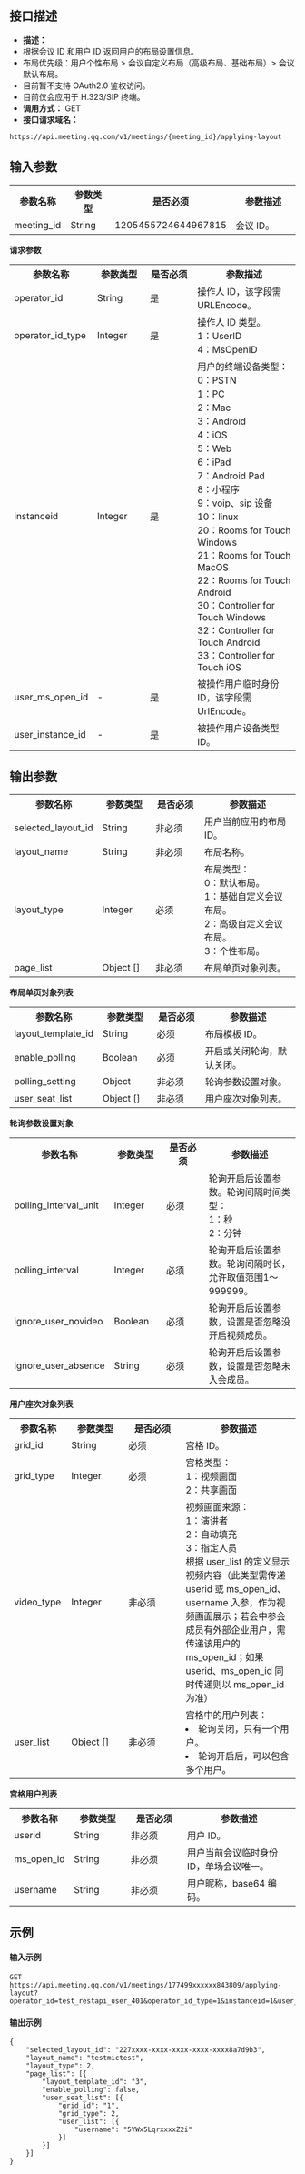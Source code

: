 ## 接口描述
- **描述：**
 - 根据会议 ID 和用户 ID 返回用户的布局设置信息。
 - 布局优先级：用户个性布局 > 会议自定义布局（高级布局、基础布局）> 会议默认布局。
 - 目前暂不支持 OAuth2.0 鉴权访问。
 - 目前仅会应用于 H.323/SIP 终端。
- **调用方式：** GET
- **接口请求域名：** 
```josn
https://api.meeting.qq.com/v1/meetings/{meeting_id}/applying-layout
```



## 输入参数
<table>
   <tr>
      <th width="20%" >参数名称</td>
      <th width="20%" >参数类型</td>
      <th width="20%" >是否必须</td>
      <th width="40%" >参数描述</td>
   </tr>
   <tr>
      <td>meeting_id</td>
      <td>String</td>
      <td>1205455724644967815</td>
      <td>会议 ID。</td>
   </tr>
</table>

**请求参数**
<table>
   <tr>
      <th width="20%" >参数名称</td>
      <th width="20%" >参数类型</td>
      <th width="20%" >是否必须</td>
      <th width="40%" >参数描述</td>
   </tr>
   <tr>
      <td>operator_id</td>
      <td>String</td>
      <td>是</td>
      <td>操作人 ID，该字段需 URLEncode。</td>
   </tr>
   <tr>
      <td>operator_id_type</td>
      <td>Integer</td>
      <td>是</td>
      <td>操作人 ID 类型。<br>1：UserID<br>4：MsOpenID</td>
   </tr>
   <tr>
      <td>instanceid</td>
      <td>Integer</td>
      <td>是</td>
      <td>用户的终端设备类型：<br>0：PSTN<br>1：PC<br>2：Mac<br>3：Android<br>4：iOS<br>5：Web<br>6：iPad<br>7：Android Pad<br>8：小程序<br>9：voip、sip 设备<br>10：linux<br>20：Rooms for Touch Windows<br>21：Rooms for Touch MacOS<br>22：Rooms for Touch Android<br>30：Controller for Touch Windows<br>32：Controller for Touch Android<br>33：Controller for Touch iOS</td>
   </tr>
   <tr>
      <td>user_ms_open_id</td>
      <td>-</td>
      <td>是</td>
      <td>被操作用户临时身份 ID，该字段需 UrlEncode。</td>
   </tr>
   <tr>
      <td>user_instance_id</td>
      <td>-</td>
      <td>是</td>
      <td>被操作用户设备类型 ID。  </td>
   </tr>
</table>


## 输出参数
<table>
   <tr>
      <th width="20%" >参数名称</td>
      <th width="20%" >参数类型</td>
      <th width="20%" >是否必须</td>
      <th width="40%" >参数描述</td>
   </tr>
   <tr>
      <td>selected_layout_id</td>
      <td>String</td>
      <td>非必须	</td>
      <td>用户当前应用的布局 ID。</td>
   </tr>
   <tr>
      <td>layout_name</td>
      <td>String</td>
      <td>非必须	</td>
      <td>布局名称。</td>
   </tr>
   <tr>
      <td>layout_type</td>
      <td>Integer</td>
      <td>必须</td>
      <td>	布局类型： <br>0：默认布局。<br>1：基础自定义会议布局。 <br>2：高级自定义会议布局。 <br>3：个性布局。</td>
   </tr>
   <tr>
      <td>page_list</td>
      <td>Object []</td>
      <td>非必须	</td>
      <td>布局单页对象列表。</td>
   </tr>
</table>

**布局单页对象列表**
<table>
   <tr>
      <th width="20%" >参数名称</td>
      <th width="20%" >参数类型</td>
      <th width="20%" >是否必须</td>
      <th width="40%" >参数描述</td>
   </tr>
   <tr>
      <td>layout_template_id</td>
      <td>String</td>
      <td>必须</td>
      <td>布局模板 ID。</td>
   </tr>
   <tr>
      <td>enable_polling</td>
      <td>Boolean</td>
      <td>必须</td>
      <td>开启或关闭轮询，默认关闭。</td>
   </tr>
   <tr>
      <td>polling_setting</td>
      <td>Object</td>
      <td>非必须	</td>
      <td>轮询参数设置对象。</td>
   </tr>
   <tr>
      <td>user_seat_list</td>
      <td>Object []</td>
      <td>非必须	</td>
      <td>用户座次对象列表。</td>
   </tr>
</table>

**轮询参数设置对象**
<table>
   <tr>
      <th width="20%" >参数名称</td>
      <th width="20%" >参数类型</td>
      <th width="20%" >是否必须</td>
      <th width="40%" >参数描述</td>
   </tr>
   <tr>
      <td>polling_interval_unit</td>
      <td>Integer</td>
      <td>必须</td>
      <td>轮询开启后设置参数。轮询间隔时间类型： <br>1：秒 <br>2：分钟</td>
   </tr>
   <tr>
      <td>polling_interval</td>
      <td>Integer</td>
      <td>必须</td>
      <td>轮询开启后设置参数。轮询间隔时长，允许取值范围1～999999。</td>
   </tr>
   <tr>
      <td>ignore_user_novideo</td>
      <td>Boolean</td>
      <td>必须</td>
      <td>轮询开启后设置参数，设置是否忽略没开启视频成员。</td>
   </tr>
   <tr>
      <td>ignore_user_absence</td>
      <td>String</td>
      <td>必须</td>
      <td>	轮询开启后设置参数，设置是否忽略未入会成员。</td>
   </tr>
</table>

**用户座次对象列表**
<table>
   <tr>
      <th width="20%" >参数名称</td>
      <th width="20%" >参数类型</td>
      <th width="20%" >是否必须</td>
      <th width="40%" >参数描述</td>
   </tr>
   <tr>
      <td>grid_id</td>
      <td>String</td>
      <td>必须</td>
      <td>宫格 ID。</td>
   </tr>
   <tr>
      <td>grid_type</td>
      <td>Integer</td>
      <td>必须</td>
      <td>宫格类型： <br>1：视频画面 <br>2：共享画面</td>
   </tr>
   <tr>
      <td>video_type</td>
      <td>Integer</td>
      <td>非必须	</td>
      <td>	视频画面来源：<br>1：演讲者 <br>2：自动填充 <br>3：指定人员<br>根据 user_list 的定义显示视频内容（此类型需传递 userid 或 ms_open_id、username 入参，作为视频画面展示；若会中参会成员有外部企业用户，需传递该用户的 ms_open_id；如果 userid、ms_open_id 同时传递则以 ms_open_id 为准）</td>
   </tr>
   <tr>
      <td>user_list</td>
      <td>Object []</td>
      <td>非必须	</td>
      <td>宫格中的用户列表：<li>轮询关闭，只有一个用户。<li>轮询开启后，可以包含多个用户。</td>
   </tr>
</table>

**宫格用户列表**
<table>
   <tr>
      <th width="20%" >参数名称</td>
      <th width="20%" >参数类型</td>
      <th width="20%" >是否必须</td>
      <th width="40%" >参数描述</td>
   </tr>
   <tr>
      <td>userid</td>
      <td>String</td>
      <td>非必须	</td>
      <td>用户 ID。</td>
   </tr>
   <tr>
      <td>ms_open_id</td>
      <td>String</td>
      <td>非必须	</td>
      <td>用户当前会议临时身份 ID，单场会议唯一。</td>
   </tr>
   <tr>
      <td>username</td>
      <td>String</td>
      <td>非必须	</td>
      <td>用户昵称，base64 编码。</td>
   </tr>
</table>

## 示例
#### 输入示例
```plaintext
GET
https://api.meeting.qq.com/v1/meetings/177499xxxxxx843809/applying-layout?operator_id=test_restapi_user_401&operator_id_type=1&instanceid=1&user_ms_open_id=ADbYLpteGOCbXeNGfpijjsSlgpM041m0PtAhMJA%3D%3D&user_instance_id=9
```

#### 输出示例
```plaintext
{
	"selected_layout_id": "227xxxx-xxxx-xxxx-xxxx-xxxx8a7d9b3",
	"layout_name": "testmictest",
	"layout_type": 2,
	"page_list": [{
		"layout_template_id": "3",
		"enable_polling": false,
		"user_seat_list": [{
			"grid_id": "1",
			"grid_type": 2,
			"user_list": [{
				"username": "5YWx5LqrxxxxZ2i"
			}]
		}]
	}]
}
```
